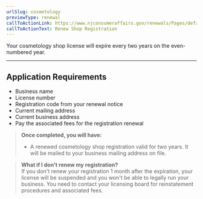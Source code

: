 ```yaml
---
urlSlug: cosmetology
previewType: renewal
callToActionLink: https://www.njconsumeraffairs.gov/renewals/Pages/default.aspx
callToActionText: Renew Shop Registration
---
```


Your cosmetology shop license will expire every two years on the even-numbered year.

---

## Application Requirements

- Business name
- License number
- Registration code from your renewal notice
- Current mailing address
- Current business address
- Pay the associated fees for the registration renewal

> **Once completed, you will have:**
>
> - A renewed cosmetology shop registration valid for two years. It will be mailed to your business mailing address on file.

> **What if I don't renew my registration?**\
> If you don't renew your registration 1 month after the expiration, your license will be suspended and you won't be able to legally run your business. You need to contact your licensing board for reinstatement procedures and associated fees.
